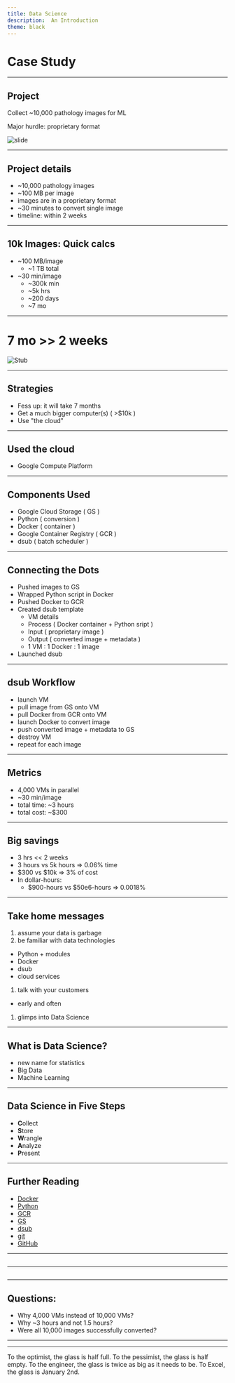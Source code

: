 ```yaml
---
title: Data Science
description:  An Introduction
theme: black
---
```


# Case Study

---

## Project

Collect ~10,000 pathology images for ML

<span class="fragment">Major hurdle: proprietary format</span>

![slide](https://cancer.osu.edu/-/media/images/cancer/website/pages-and-carousels/about/publications/frontiers/2018/winter/hand-holding-glass-slide.jpg)

----

## Project details
- ~10,000 pathology images
- ~100 MB per image
- images are in a proprietary format
- ~30 minutes to convert single image
- timeline: within 2 weeks

----

## 10k Images: Quick calcs
- ~100 MB/image
  - ~1 TB total
- ~30 min/image
  - ~300k min
  - ~5k hrs
  - ~200 days
  - ~7 mo

----

# 7 mo >> 2 weeks

![Stub](../../public/apple-touch-icon-precomposed.png)

----

## Strategies
- Fess up: it will take 7 months
- Get a much bigger computer(s) ( >$10k )
- Use "the cloud"

----

## Used the cloud
- Google Compute Platform

----

## Components Used
- Google Cloud Storage ( GS )
- Python ( conversion )
- Docker ( container )
- Google Container Registry ( GCR )
- dsub ( batch scheduler )

----

## Connecting the Dots
- Pushed images to GS
- Wrapped Python script in Docker
- Pushed Docker to GCR
- Created dsub template
  - VM details
  - Process ( Docker container + Python sript )
  - Input ( proprietary image )
  - Output ( converted image + metadata )
  - 1 VM : 1 Docker : 1 image
- Launched dsub

----

## dsub Workflow
- launch VM
- pull image from GS onto VM
- pull Docker from GCR onto VM
- launch Docker to convert image
- push converted image + metadata to GS
- destroy VM
- repeat for each image

----

## Metrics
- 4,000 VMs in parallel
- ~30 min/image
- total time: ~3 hours
- total cost: ~$300

----

## Big savings
- 3 hrs << 2 weeks
- 3 hours vs 5k hours => 0.06% time
- $300 vs $10k => 3% of cost
- In dollar-hours:
  - $900-hours vs $50e6-hours => 0.0018%

----

## Take home messages
1. assume your data is garbage
1. be familiar with data technologies
  - Python + modules
  - Docker
  - dsub
  - cloud services
1. talk with your customers
  - early and often
1. glimps into Data Science

----

## What is Data Science?
- new name for statistics
- Big Data
- Machine Learning

----

## Data Science in Five Steps
- **C**<span class="fragment">ollect</span>
- **S**<span class="fragment">tore</span>
- **W**<span class="fragment">rangle</span>
- **A**<span class="fragment">nalyze</span>
- **P**<span class="fragment">resent</span>

----
## Further Reading
- [Docker](https://github.com/rwcitek/docker/blob/master/A_Gentle_Introduction_To_Docker/Docker-walkthrough.md)
- [Python](https://github.com/rwcitek/PythonResources)
- [GCR](https://cloud.google.com/container-registry)
- [GS](https://cloud.google.com/storage)
- [dsub](https://github.com/DataBiosphere/dsub)
- [git](https://github.com/rwcitek/git.sample/tree/master/git.deep.dive)
- [GitHub](https://rwcitek.github.io/gh-slides/slides/github-demo/#/)

----
##

----
##

----
##



## Questions:
- Why 4,000 VMs instead of 10,000 VMs?
- Why ~3 hours and not 1.5 hours?
- Were all 10,000 images successfully converted?

----


----









To the optimist, the glass is half full.
To the pessimist, the glass is half empty.
To the engineer, the glass is twice as big as it needs to be.
To Excel, the glass is January 2nd.



